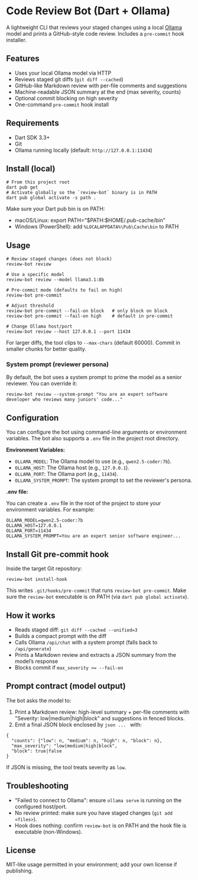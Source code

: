 # Code Review Bot (Dart + Ollama)

A lightweight CLI that reviews your staged changes using a local [Ollama](https://ollama.com) model and prints a GitHub-style code review. Includes a `pre-commit` hook installer.

## Features
- Uses your local Ollama model via HTTP
- Reviews staged git diffs (`git diff --cached`)
- GitHub-like Markdown review with per-file comments and suggestions
- Machine-readable JSON summary at the end (max severity, counts)
- Optional commit blocking on high severity
- One-command `pre-commit` hook install

## Requirements
- Dart SDK 3.3+
- Git
- Ollama running locally (default: `http://127.0.0.1:11434`)

## Install (local)
```
# From this project root
dart pub get
# Activate globally so the `review-bot` binary is in PATH
dart pub global activate -s path .
```
Make sure your Dart pub bin is on PATH:
- macOS/Linux: export PATH="$PATH:\$HOME/.pub-cache/bin"
- Windows (PowerShell): add `%LOCALAPPDATA%\Pub\Cache\bin` to PATH

## Usage
```
# Review staged changes (does not block)
review-bot review

# Use a specific model
review-bot review --model llama3.1:8b

# Pre-commit mode (defaults to fail on high)
review-bot pre-commit

# Adjust threshold
review-bot pre-commit --fail-on block   # only block on block
review-bot pre-commit --fail-on high    # default in pre-commit

# Change Ollama host/port
review-bot review --host 127.0.0.1 --port 11434
```

For larger diffs, the tool clips to `--max-chars` (default 60000). Commit in smaller chunks for better quality.

### System prompt (reviewer persona)
By default, the bot uses a system prompt to prime the model as a senior reviewer. You can override it:
```
review-bot review --system-prompt "You are an expert software developer who reviews many juniors' code..."
```

## Configuration
You can configure the bot using command-line arguments or environment variables. The bot also supports a `.env` file in the project root directory.

**Environment Variables:**

*   `OLLAMA_MODEL`: The Ollama model to use (e.g., `qwen2.5-coder:7b`).
*   `OLLAMA_HOST`: The Ollama host (e.g., `127.0.0.1`).
*   `OLLAMA_PORT`: The Ollama port (e.g., `11434`).
*   `OLLAMA_SYSTEM_PROMPT`: The system prompt to set the reviewer's persona.

**.env file:**

You can create a `.env` file in the root of the project to store your environment variables. For example:
```
OLLAMA_MODEL=qwen2.5-coder:7b
OLLAMA_HOST=127.0.0.1
OLLAMA_PORT=11434
OLLAMA_SYSTEM_PROMPT=You are an expert senior software engineer...
```

## Install Git pre-commit hook
Inside the target Git repository:
```
review-bot install-hook
```
This writes `.git/hooks/pre-commit` that runs `review-bot pre-commit`. Make sure the `review-bot` executable is on PATH (via `dart pub global activate`).

## How it works
- Reads staged diff: `git diff --cached --unified=3`
- Builds a compact prompt with the diff
- Calls Ollama `/api/chat` with a system prompt (falls back to `/api/generate`)
- Prints a Markdown review and extracts a JSON summary from the model’s response
- Blocks commit if `max_severity >= --fail-on`

## Prompt contract (model output)
The bot asks the model to:
1. Print a Markdown review: high-level summary + per-file comments with "Severity: low|medium|high|block" and suggestions in fenced blocks.
2. Emit a final JSON block enclosed by ```json ... ``` with:
```
{
  "counts": {"low": n, "medium": n, "high": n, "block": n},
  "max_severity": "low|medium|high|block",
  "block": true|false
}
```
If JSON is missing, the tool treats severity as `low`.

## Troubleshooting
- "Failed to connect to Ollama": ensure `ollama serve` is running on the configured host/port.
- No review printed: make sure you have staged changes (`git add <files>`).
- Hook does nothing: confirm `review-bot` is on PATH and the hook file is executable (non-Windows).

## License
MIT-like usage permitted in your environment; add your own license if publishing.